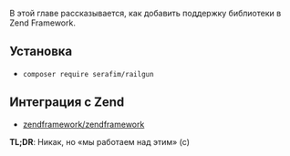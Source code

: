 В этой главе рассказывается, как добавить поддержку библиотеки в Zend Framework.

## Установка

- `composer require serafim/railgun`

## Интеграция с Zend

- [zendframework/zendframework](https://github.com/zendframework/zendframework)

**TL;DR**: Никак, но «мы работаем над этим» (с)
